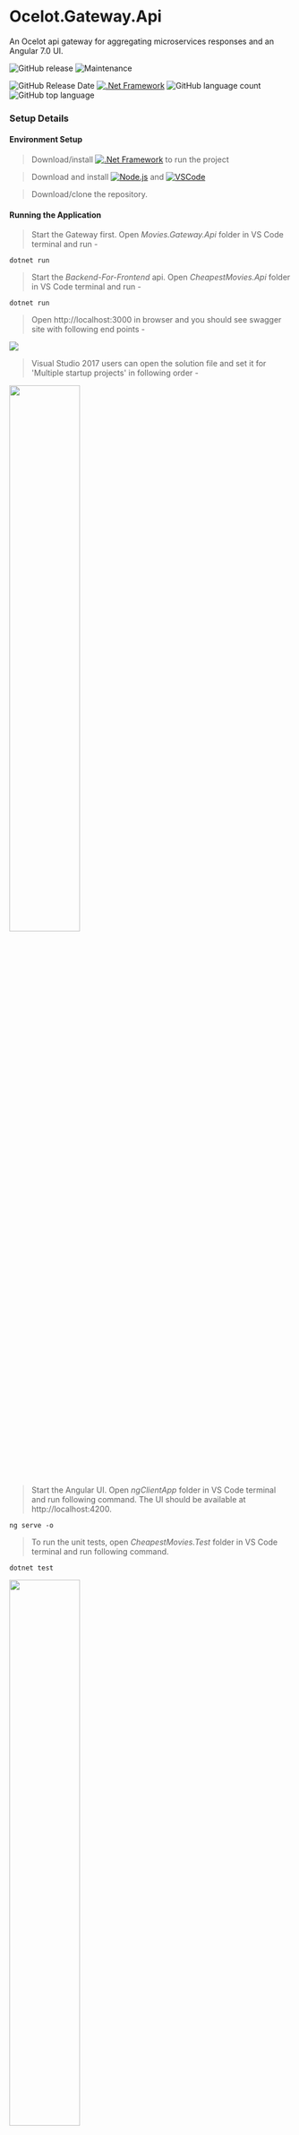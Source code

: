 # Ocelot.Gateway.Api
An Ocelot api gateway for aggregating microservices responses and an Angular 7.0 UI.


![GitHub release](https://img.shields.io/github/release/singhrahulnet/Ocelot.Gateway.Api.svg?style=for-the-badge) ![Maintenance](https://img.shields.io/maintenance/yes/2019.svg?style=for-the-badge)

![GitHub Release Date](https://img.shields.io/github/release-date/singhrahulnet/Ocelot.Gateway.Api.svg?style=plastic) [![.Net Framework](https://img.shields.io/badge/DotNet-Framework_2.1-blue.svg?style=plastic)](https://www.microsoft.com/net/download/dotnet-core/2.1)  ![GitHub language count](https://img.shields.io/github/languages/count/singhrahulnet/Ocelot.Gateway.Api.svg?style=plastic) ![GitHub top language](https://img.shields.io/github/languages/top/singhrahulnet/Ocelot.Gateway.Api.svg) 

### Setup Details

#### Environment Setup

> Download/install [![.Net Framework](https://img.shields.io/badge/DotNet-Framework_2.1-blue.svg?style=plastic)](https://www.microsoft.com/net/download/dotnet-core/2.1) to run the project   


> Download and install [![Node.js](https://img.shields.io/badge/Node.js-Latest-blue.svg?style=plastic)](https://nodejs.org/en/) and [![VSCode](https://img.shields.io/badge/VSCode-Latest-blue.svg?style=plastic)](https://code.visualstudio.com/)

> Download/clone the repository.


#### Running the Application
> Start the Gateway first. Open *Movies.Gateway.Api* folder in VS Code terminal and run -

    dotnet run

> Start the *Backend-For-Frontend* api. Open *CheapestMovies.Api* folder in VS Code terminal and run -

    dotnet run

> Open http://localhost:3000 in browser and you should see swagger site with following end points -

<img src="https://github.com/singhrahulnet/Ocelot.Gateway.Api/blob/master/refImg/swagger.PNG">

> Visual Studio 2017 users can open the solution file and set it for 'Multiple startup projects' in following order -

<img width="50%" height="50%" src="https://github.com/singhrahulnet/Ocelot.Gateway.Api/blob/master/refImg/vs.PNG">


> Start the Angular UI. Open *ngClientApp* folder in VS Code terminal and run following command. The UI should be available at http://localhost:4200.
    
    ng serve -o

> To run the unit tests, open *CheapestMovies.Test* folder in VS Code terminal and run following command.
    
    dotnet test

<img width="50%" height="50%" src="https://github.com/singhrahulnet/Ocelot.Gateway.Api/blob/master/refImg/testresult.PNG">


### Problem Statement

Build a web app to allow customers to get the cheapest price for movies from following providers in a timely manner. There are 2 API operations available for 2 popular movie databases, cinemaworld and filmworld - 

> /api/{cinemaworld or filmworld}/movies : This returns the movies that are available

> /api/{cinemaworld or filmworld}/movie/{ID}: This returns the details of a single movie


### Solution
> **Api Gateway Pattern:** is implemented using Ocelot. The gateway provides single entry-point for group of microservices i.e. different *movie worlds* in our case. Ideally this api should be in private network.

> **.NET Core Api:** a public REST api on top of the gateway

> **Client App:** Angular UI to show all the available movies and fetch cheapest price of a movie

<img width="50%" height="50%" src="https://github.com/singhrahulnet/Ocelot.Gateway.Api/blob/master/refImg/ocelot.PNG">


#### Design Highlights

##### ReRoutes
> The Api Gateway handles upstream and downstream ReRoutes based on configuration. In order to add a new *movie world* simply add details to ocelot.config

<img width="50%" height="50%" src="https://github.com/singhrahulnet/Ocelot.Gateway.Api/blob/master/refImg/addmovieworld.png">

##### Request Aggregation
> The Api Gateway allows to specify Aggregate ReRoutes that compose multiple normal ReRoutes and map their responses into one object. For example, in our case a single call to /api/movies/{Id} would split the calls to multiple *movie worlds* and aggregate the responses before sending it to the client.

<img width="50%" height="50%" src="https://github.com/singhrahulnet/Ocelot.Gateway.Api/blob/master/refImg/aggregates.PNG">

##### Caching and QoS
> Add caching configuration easily to each of the microservice or at *Global* level. Quality of Service (QoS) options are available too.    

<img width="50%" height="50%" src="https://github.com/singhrahulnet/Ocelot.Gateway.Api/blob/master/refImg/caching.PNG">

<img width="50%" height="50%" src="https://github.com/singhrahulnet/Ocelot.Gateway.Api/blob/master/refImg/qos.PNG">


##### S.O.L.I.D Principles
> The software design is lucid, extensible and maintainable by adhering to S.O.L.I.D principles.

##### Inversion of Control
> The dependencies are inverted using IoC container.

##### Unit Tests
> The xUnit (with Moq) tests are written to make the software robust. Include the test cases in CI/CD pipeline.


### Support or Contact
Having any trouble? Please read out this [documentation](https://github.com/singhrahulnet/Ocelot.Gateway.Api/blob/master/README.md) or [contact](mailto:singh.rahul.net@gmail.com) to sort it out.

[![HitCount](http://hits.dwyl.io/singhrahulnet/Ocelot.Gateway.Api/projects/1.svg)](http://hits.dwyl.io/singhrahulnet/Ocelot.Gateway.Api/projects/1)  ![GitHub contributors](https://img.shields.io/github/contributors/singhrahulnet/Ocelot.Gateway.Api.svg?style=plastic)
 
 
 
Keep Coding :-) 

